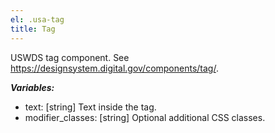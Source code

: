 ```yaml
---
el: .usa-tag
title: Tag
---
```

USWDS tag component. See https://designsystem.digital.gov/components/tag/.

___Variables:___
* text: [string] Text inside the tag.
* modifier_classes: [string] Optional additional CSS classes.
